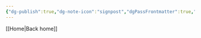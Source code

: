 ```yaml
---
{"dg-publish":true,"dg-note-icon":"signpost","dgPassFrontmatter":true,"noteIcon":"signpost","permalink":"/10-tags/1-tessalonicenses/","created":"2025-10-18T20:07:43.680+01:00","updated":"2025-10-25T17:05:47.761+01:00"}
---
```


[[Home\|Back home]]